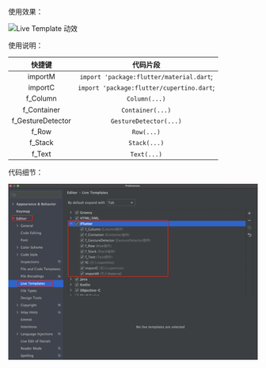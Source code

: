 使用效果：

![Live Template 动效](../../configs/live_code.gif)

使用说明：

|        快捷键        |                   代码片段                    |
|:-----------------:|:-----------------------------------------:|
|      importM      | `import 'package:flutter/material.dart`;  |
|      importC      | `import 'package:flutter/cupertino.dart`; |
|     f_Column      |               `Column(...)`               |
|    f_Container    |             `Container(...)`              |
| f_GestureDetector |          `GestureDetector(...)`           |
|       f_Row       |                `Row(...)`                 |
|      f_Stack      |               `Stack(...)`                |
|      f_Text       |                `Text(...)`                |

代码细节：

![Live Template 配置](../../configs/config_live_template.png)
